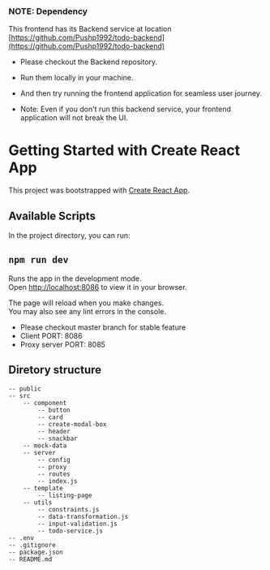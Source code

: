 ### NOTE: Dependency

This frontend has its Backend service at location [https://github.com/Pushp1992/todo-backend](https://github.com/Pushp1992/todo-backend)

- Please checkout the Backend repository.
- Run them locally in your machine.
- And then try running the frontend application for seamless user journey.

- Note: Even if you don't run this backend service, your frontend application will not break the UI.

# Getting Started with Create React App

This project was bootstrapped with [Create React App](https://github.com/facebook/create-react-app).

## Available Scripts

In the project directory, you can run:
## `npm run dev`

Runs the app in the development mode.\
Open [http://localhost:8086](http://localhost:8086) to view it in your browser.

The page will reload when you make changes.\
You may also see any lint errors in the console.

- Please checkout master branch for stable feature
- Client PORT: 8086
- Proxy server PORT: 8085

## Diretory structure

    -- public
    -- src
        -- component
            -- button
            -- card
            -- create-modal-box
            -- header
            -- snackbar
        -- mock-data
        -- server
            -- config
            -- proxy
            -- routes
            -- index.js
        -- template
            -- listing-page
        -- utils
            -- constraints.js
            -- data-transformation.js
            -- input-validation.js
            -- todo-service.js
    -- .env
    -- .gitignore
    -- package.json
    -- README.md